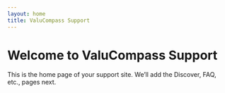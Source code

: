 ```yaml
---
layout: home
title: ValuCompass Support
---
```


# Welcome to ValuCompass Support

This is the home page of your support site. We’ll add the Discover, FAQ, etc., pages next.
